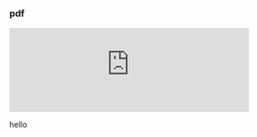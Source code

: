### pdf

<style>
  #mypdf {
    width: 85%;
    hight: 300px;
  }
</style>

<iframe id="mypdf" src="https://www.physicsandmathstutor.com/pdf-pages/?pdf=https%3A%2F%2Fpmt.physicsandmathstutor.com%2Fdownload%2FPhysics%2FA-level%2FNotes%2FAQA%2F02-Particles-and-Radiation%2FDetailed%2520Notes%2520-%2520Section%252002%2520Particles%2520and%2520Radiation%2520-%2520AQA%2520Physics%2520A-Level.pdf" frameborder="0"></iframe>

hello

